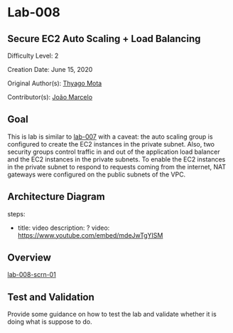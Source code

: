 # Lab-008

## Secure EC2 Auto Scaling + Load Balancing

Difficulty Level: 2

Creation Date: June 15, 2020

Original Author(s): [Thyago Mota](https://github.com/thyagomota)

Contributor(s): [João Marcelo](https://github.com/jmhal)

## Goal
This is lab is similar to [lab-007](../lab-007) with a caveat: the auto scaling group is configured to create the EC2 instances in the private subnet. Also, two security groups control traffic in and out of the application load balancer and the EC2 instances in the private subnets. To enable the EC2 instances in the private subnet to respond to requests coming from the internet, NAT gateways were configured on the public subnets of the VPC.

## Architecture Diagram

steps:
- title: video
  description: ?
  video: https://www.youtube.com/embed/mdeJwTgYISM

## Overview

[lab-008-scrn-01](https://youtu.be/mdeJwTgYISM)

## Test and Validation
Provide some guidance on how to test the lab and validate whether it is doing what is suppose to do.
